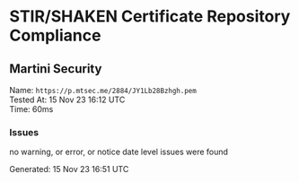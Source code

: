# STIR/SHAKEN Certificate Repository Compliance

## Martini Security

Name: `https://p.mtsec.me/2884/JY1Lb28Bzhgh.pem`\
Tested At: 15 Nov 23 16:12 UTC\
Time: 60ms

### Issues

no warning, or error, or notice date level issues were found

Generated: 15 Nov 23 16:51 UTC